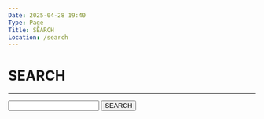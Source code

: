 ```yaml
---
Date: 2025-04-28 19:40
Type: Page
Title: SEARCH
Location: /search
---
```


# SEARCH

---

<form action="/" method="get" class="search">
<label for="search"></label>
<input type="text" name="search">
<button type="submit">SEARCH</button>
</form>